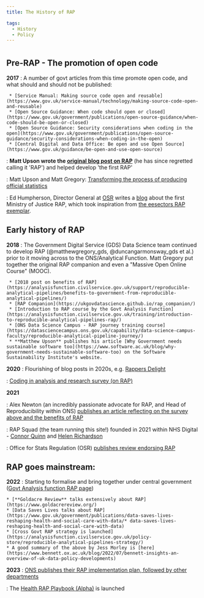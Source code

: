 ```yaml
---
title: The History of RAP

tags: 
  - History
  - Policy
---
```


#


## Pre-RAP - The promotion of open code
**2017**
: A number of govt articles from this time promote open code, and what should and should not be published:

     * [Service Manual: Making source code open and reusable](https://www.gov.uk/service-manual/technology/making-source-code-open-and-reusable)
     * [Open Source Guidance: When code should open or closed](https://www.gov.uk/government/publications/open-source-guidance/when-code-should-be-open-or-closed)
     * [Open Source Guidance: Security considerations when coding in the open](https://www.gov.uk/government/publications/open-source-guidance/security-considerations-when-coding-in-the-open)
     * [Central Digital and Data Office: Be open and use Open Source](https://www.gov.uk/guidance/be-open-and-use-open-source)

: **Matt Upson wrote the [original blog post on RAP](https://dataingovernment.blog.gov.uk/2017/03/27/)** (he has since regretted calling it 'RAP') and helped develop 'the first RAP'

: Matt Upson and Matt Gregory: [Transforming the process of producing official statistics](https://dataingovernment.blog.gov.uk/2017/11/27/transforming-the-process-of-producing-official-statistics/)

: Ed Humpherson, Director General at [OSR](https://osr.statisticsauthority.gov.uk/) writes a [blog](https://osr.statisticsauthority.gov.uk/blog/a-robot-by-any-name/) about the first Ministry of Justice RAP, which took inspiration from [the eesectors RAP exemplar](https://github.com/DCMSstats/eesectors).


## Early history of RAP
**2018**
: The Government Digital Service (GDS) Data Science team continued to develop RAP (@matthewgregory_gds, @duncangarmonsway_gds et al.) prior to it moving across to the ONS/Analytical Function. Matt Gregory put together the original RAP companion and even a "Massive Open Online Course" (MOOC).
     
     * [2018 post on benefits of RAP](https://analysisfunction.civilservice.gov.uk/support/reproducible-analytical-pipelines/benefits-to-government-from-reproducible-analytical-pipelines/)
     * [RAP Companion](https://ukgovdatascience.github.io/rap_companion/)
     * [Introduction to RAP course by the Govt Analysis Function](https://analysisfunction.civilservice.gov.uk/training/introduction-to-reproducible-analytical-pipelines-rap/)
     * [ONS Data Science Campus - RAP journey training course](https://datasciencecampus.ons.gov.uk/capability/data-science-campus-faculty/reproducible-analytical-pipeline-journey/)
     * **Matthew Upson** publishes his article [Why Government needs sustainable software too](https://www.software.ac.uk/blog/why-government-needs-sustainable-software-too) on the Software Sustainability Institute's website.

**2020**
: Flourishing of blog posts in 2020s, e.g. [Rappers Delight](https://dataingovernment.blog.gov.uk/2020/03/24/rappers-delight/)

: [Coding in analysis and research survey (on RAP)](https://best-practice-and-impact.github.io/CARS-2/index.html)

**2021**

: Alex Newton (an incredibly passionate advocate for RAP, and Head of Reproducibility within ONS) [publishes an article reflecting on the survey above and the benefits of RAP](https://dataingovernment.blog.gov.uk/2021/03/24/software-engineering-in-analysis/)

: RAP Squad (the team running this site!) founded in 2021 within NHS Digital - [Connor Quinn](https://github.com/ConnorQuinn) and [Helen Richardson](https://github.com/helrich)

: Office for Stats Regulation (OSR) [publishes review endorsing RAP](https://osr.statisticsauthority.gov.uk/news/osr-publishes-review-endorsing-a-reproducible-approach-to-government-statistics/)

## RAP goes mainstream:
**2022**
: Starting to formalise and bring together under central government ([Govt Analysis function RAP page](https://analysisfunction.civilservice.gov.uk/support/reproducible-analytical-pipelines/))
    
    * [**Goldacre Review** talks extensively about RAP](https://www.goldacrereview.org/)
    * [Data Saves Lives talks about RAP](https://www.gov.uk/government/publications/data-saves-lives-reshaping-health-and-social-care-with-data/* data-saves-lives-reshaping-health-and-social-care-with-data)
    * [Cross Govt RAP strategy is launched](https://analysisfunction.civilservice.gov.uk/policy-store/reproducible-analytical-pipelines-strategy/)
    * A good summary of the above by Jess Morley is [here](https://www.bennett.ox.ac.uk/blog/2022/07/bennett-insights-an-overview-of-uk-data-policy-developments)

**2023**
: [ONS publishes their RAP implementation plan, followed by other departments](https://analysisfunction.civilservice.gov.uk/support/reproducible-analytical-pipelines/departmental-rap-plans/)

: The [Health RAP Playbook (Alpha)](https://nhsengland.github.io/Health-RAP-Playbook-Alpha/) is launched
